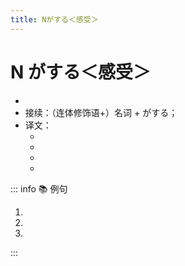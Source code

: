 ```yaml
---
title: Nがする＜感受＞
---
```


# N がする＜感受＞

- <grammer-content sentence="意义：表示人的**器官**所感受到的**气味、味道、声音**或者**生理、心理状态**等；" />
- 接续：（连体修饰语+）名词 + がする；
- 译文：
  - <grammer-content sentence='听到声音（[声/こえ]がする）；' />
  - <grammer-content sentence='闻到气味（[匂い/におい]がする）；' />
  - <grammer-content sentence='尝出味道（[味/あじ]がする）；' />
  - <grammer-content sentence='感到....（[気/き]がする/[感じ/かんじ]がする）。' />

::: info :books: 例句

1. <grammer-content sentence='[王/おう]さんのお[宅/たく]のギョーザはどんな**[味/あじ]がする**んでしょうね。' trans='小王家的饺子是什么味道的呢？' />
2. <grammer-content sentence='[隣/となり]の[部屋/へや]からコーヒーの**[匂い/におい]がします**。' trans='隔壁房间有咖啡的味道。' />
3. <grammer-content sentence='[何度/なんど]も[練習/ねんしゅう]して[上手/じょうず]になった**[気/き]がする**。' trans='经过多次练习，感觉自己变好了。' />

:::
